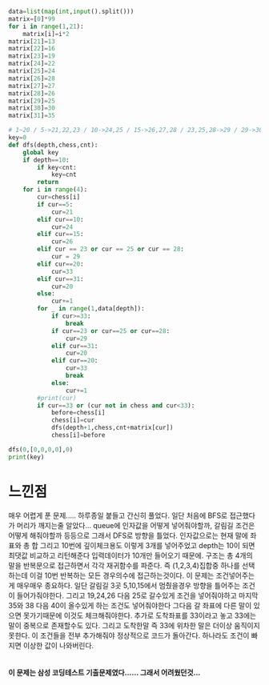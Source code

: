 ```py
data=list(map(int,input().split()))
matrix=[0]*99
for i in range(1,21):
    matrix[i]=i*2
matrix[21]=13
matrix[22]=16
matrix[23]=19
matrix[24]=22
matrix[25]=24
matrix[26]=28
matrix[27]=27
matrix[28]=26
matrix[29]=25
matrix[30]=30
matrix[31]=35

# 1~20 / 5->21,22,23 / 10->24,25 / 15->26,27,28 / 23,25,28->29 / 29->30,31 / 31,19->20 / 20->32matrix[1~31]
key=0
def dfs(depth,chess,cnt):
    global key
    if depth==10:
        if key<cnt:
            key=cnt
        return
    for i in range(4):
        cur=chess[i]
        if cur==5:
            cur=21
        elif cur==10:
            cur=24
        elif cur==15:
            cur=26
        elif cur == 23 or cur == 25 or cur == 28:
            cur = 29
        elif cur==20:
            cur=33
        elif cur==31:
            cur=20
        else:
            cur+=1
        for _ in range(1,data[depth]):
            if cur>=33:
                break
            if cur==23 or cur==25 or cur==28:
                cur=29
            elif cur==31:
                cur=20
            elif cur==20:
                cur=33
                break
            else:
                cur+=1
        #print(cur)
        if cur==33 or (cur not in chess and cur<33):
            before=chess[i]
            chess[i]=cur
            dfs(depth+1,chess,cnt+matrix[cur])
            chess[i]=before

dfs(0,[0,0,0,0],0)
print(key)
```
<h1>느낀점</h1>
매우 어렵게 푼 문제.....
하루종일 붙들고 간신히 풀었다.
일단 처음에 BFS로 접근했다가 머리가 깨지는줄 알았다... queue에 인자값을 어떻게 넣어줘야할까, 갈림길 조건은 어떻게 해줘야할까 등등으로
그래서 DFS로 방향을 틀었다. 인자값으로는 현재 말에 좌표와 총 합 그리고 10번에 깊이체크용도 이렇게 3개를 넣어주었고
depth는 10이 되면 최댓값 비교하고 리턴해준다 입력데이터가 10개만 들어오기 때문에.
구조는 총 4개의 말을 반복문으로 접근하면서 각각 재귀함수를 파준다.
즉 (1,2,3,4)집합중 하나를 선택하는데 이걸 10번 반복하는 모든 경우의수에 접근하는것이다. 
이 문제는 조건넣어주는게 매우매우 종요하다. 일단 갈림길 3곳 5,10,15에서 멈췄을경우 방향을 틀어주는 조건이 들어가줘야한다.
그리고 19,24,26 다음 25로 갈수있게 조건을 넣어줘야하고 마지막 35와 38 다음 40이 올수있게 하는 조건도 넣어줘야한다 그다음
갈 좌표에 다른 말이 있으면 못가기때문에 이것도 체크해줘야한다. 추가로 도착좌표를 33이라고 놓고 33에는 말이 중복으로 존재할수도 있다.
그리고 도착한말 즉 33에 위차한 말은 더이상 움직이지 못한다. 이 조건들을 전부 추가해줘야 정상적으로 코드가 돌아간다.
하나라도 조건이 빠지면 이상한 값이 나와버린다.<br><br><br>
<b>이 문제는 삼성 코딩테스트 기출문제였다...... 그래서 어려웠던것...</b>

